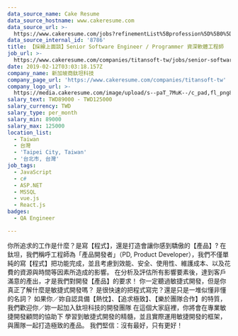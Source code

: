 ```yaml
---
data_source_name: Cake Resume
data_source_hostname: www.cakeresume.com
data_source_url: >-
  https://www.cakeresume.com/jobs?refinementList%5Bprofession%5D%5B0%5D=engineering_qa-engineer&refinementList%5Bsalary_type%5D=per_month&refinementList%5Bsalary_currency%5D=TWD&range%5Bsalary_range%5D%5Bmax%5D=600000
data_source_internal_id: '8786'
title: 【採線上面談】Senior Software Engineer / Programmer 資深軟體工程師
job_url: >-
  https://www.cakeresume.com/companies/titansoft-tw/jobs/senior-software-engineer-full-end-engineer
date: 2019-02-12T03:03:18.157Z
company_name: 新加坡商鈦坦科技
company_page_url: 'https://www.cakeresume.com/companies/titansoft-tw'
company_logo_url: >-
  https://media.cakeresume.com/image/upload/s--paT_7MuK--/c_pad,fl_png8,h_200,w_200/v1659319809/ryrsxz5sjhprengnk5qs.png
salary_text: TWD89000 - TWD125000
salary_currency: TWD
salary_type: per_month
salary_min: 89000
salary_max: 125000
location_list:
  - Taiwan
  - 台灣
  - 'Taipei City, Taiwan'
  - '台北市, 台灣'
job_tags:
  - JavaScript
  - c#
  - ASP.NET
  - MSSQL
  - vue.js
  - React.js
badges:
  - QA Engineer

---
```


你所追求的工作是什麼？是寫【程式】，還是打造會讓你感到驕傲的【產品】? 在鈦坦，我們稱呼工程師為「產品開發者」（PD, Product Developer），我們不僅單純的寫【程式】把功能完成，並且考慮到效能、安全、使用性、維護成本、以及花費的資源與時間等因素所造成的影響。 在分析及評估所有影響要素後，達到客戶滿意的產出，才是我們對開發【產品】的要求！ 你一定聽過敏捷式開發，但是你真正了解什麼是敏捷式開發嗎？ 是很快速的把程式寫完？還是只是一堆似懂非懂的名詞？ 如果你／妳自認具備【熱忱】、【追求極致】、【樂於團隊合作】的特質， 我們歡迎你／妳一起加入鈦坦科技的開發團隊 在這個大家庭裡，你將會在專業敏捷開發顧問的協助下 學習到敏捷式開發的精髓，並且實際運用敏捷開發的框架，與團隊一起打造極致的產品。 我們堅信：沒有最好，只有更好！